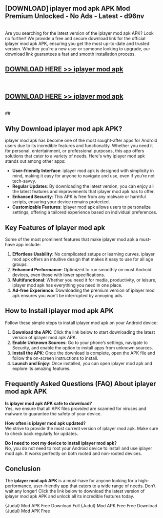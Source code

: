 ## [DOWNLOAD] iplayer mod apk APK Mod  Premium Unlocked - No Ads - Latest - d96nv <br>
<br>
Are you searching for the latest version of the iplayer mod apk APK? Look no further! We provide a free and secure download link for the official iplayer mod apk APK, ensuring you get the most up-to-date and trusted version. Whether you're a new user or someone looking to upgrade, our download link guarantees a fast and smooth installation process.


## [DOWNLOAD HERE >> iplayer mod apk](http://leaked.freeplayer.one?title=iplayer_mod_apk&ref=06)
  <br>

## [DOWNLOAD HERE >> iplayer mod apk](http://leaked.freeplayer.one?title=iplayer_mod_apk&ref=06)
  <br>
  ##



## Why Download iplayer mod apk APK?

iplayer mod apk has become one of the most sought-after apps for Android users due to its incredible features and functionality. Whether you need it for personal, entertainment, or professional purposes, this app offers solutions that cater to a variety of needs. Here's why iplayer mod apk stands out among other apps:

- **User-friendly Interface**: iplayer mod apk is designed with simplicity in mind, making it easy for anyone to navigate and use, even if you’re not tech-savvy.
- **Regular Updates**: By downloading the latest version, you can enjoy all the latest features and improvements that iplayer mod apk has to offer.
- **Enhanced Security**: This APK is free from any malware or harmful scripts, ensuring your device remains protected.
- **Customizable Features**: iplayer mod apk allows users to personalize settings, offering a tailored experience based on individual preferences.

## Key Features of iplayer mod apk

Some of the most prominent features that make iplayer mod apk a must-have app include:

1. **Effortless Usability**: No complicated setups or learning curves. iplayer mod apk offers an intuitive design that makes it easy to use for all age groups.
2. **Enhanced Performance**: Optimized to run smoothly on most Android devices, even those with lower specifications.
3. **Multifunctional**: Whether you need it for media, productivity, or leisure, iplayer mod apk has everything you need in one place.
4. **Ad-free Experience**: Downloading the premium version of iplayer mod apk ensures you won’t be interrupted by annoying ads.

## How to Install iplayer mod apk APK

Follow these simple steps to install iplayer mod apk on your Android device:

1. **Download the APK**: Click the link below to start downloading the latest version of iplayer mod apk APK.
2. **Enable Unknown Sources**: Go to your phone’s settings, navigate to Security, and enable the option to install apps from unknown sources.
3. **Install the APK**: Once the download is complete, open the APK file and follow the on-screen instructions to install.
4. **Launch and Enjoy**: Once installed, you can open iplayer mod apk and explore its amazing features.

## Frequently Asked Questions (FAQ) About iplayer mod apk APK

**Is iplayer mod apk APK safe to download?**  
Yes, we ensure that all APK files provided are scanned for viruses and malware to guarantee the safety of your device.

**How often is iplayer mod apk updated?**  
We strive to provide the most current version of iplayer mod apk. Make sure to check back regularly for updates.

**Do I need to root my device to install iplayer mod apk?**  
No, you do not need to root your Android device to install and use iplayer mod apk. It works perfectly on both rooted and non-rooted devices.

## Conclusion

The **iplayer mod apk APK** is a must-have for anyone looking for a high-performance, user-friendly app that caters to a wide range of needs. Don’t wait any longer! Click the link below to download the latest version of iplayer mod apk APK and unlock all its incredible features today.

{Judul} Mod APK Free
Download Full {Judul} Mod APK Free
Free Download {Judul} Mod APK Free

